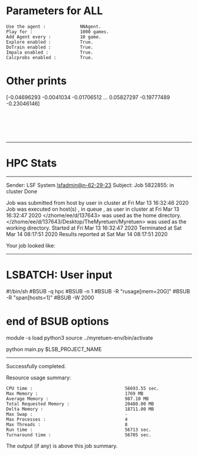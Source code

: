 # Parameters for ALL

    Use the agent :             NNAgent.
    Play for :                  1000 games.
    Add Agent every :           10 game.
    Explore enabled :           True.
    DoTrain enabled :           True.
    Impala enabled :            True.
    Calcprobs enabled :         True.

# Other prints

[-0.04696293 -0.0041034  -0.01706512 ...  0.05827297 -0.19777489
 -0.23046146]

 <br /> 
 <br /> 
 <br /> 
 <br />

---------------------------------------------------------------------------------------------------------------------

# HPC Stats


------------------------------------------------------------
Sender: LSF System <lsfadmin@n-62-29-23>
Subject: Job 5822855: <NNAgent5ALL> in cluster <dcc> Done

Job <NNAgent5ALL> was submitted from host <n-62-30-7> by user <s183905> in cluster <dcc> at Fri Mar 13 16:32:46 2020
Job was executed on host(s) <n-62-29-23>, in queue <hpc>, as user <s183905> in cluster <dcc> at Fri Mar 13 16:32:47 2020
</zhome/ee/d/137643> was used as the home directory.
</zhome/ee/d/137643/Desktop/TheMyretuen/Myretuen> was used as the working directory.
Started at Fri Mar 13 16:32:47 2020
Terminated at Sat Mar 14 08:17:51 2020
Results reported at Sat Mar 14 08:17:51 2020

Your job looked like:

------------------------------------------------------------
# LSBATCH: User input
#!/bin/sh
#BSUB -q hpc
#BSUB -n 1
#BSUB -R "rusage[mem=20G]"
#BSUB -R "span[hosts=1]"
#BSUB -W 2000
# end of BSUB options

module -s load python3
source ../myretuen-env/bin/activate

python main.py $LSB_PROJECT_NAME


------------------------------------------------------------

Successfully completed.

Resource usage summary:

    CPU time :                                   56693.55 sec.
    Max Memory :                                 1769 MB
    Average Memory :                             987.10 MB
    Total Requested Memory :                     20480.00 MB
    Delta Memory :                               18711.00 MB
    Max Swap :                                   -
    Max Processes :                              4
    Max Threads :                                8
    Run time :                                   56713 sec.
    Turnaround time :                            56705 sec.

The output (if any) is above this job summary.

